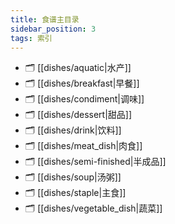 ```yaml
---
title: 食谱主目录
sidebar_position: 3
tags: 索引
---
```

- 🗂️ [[dishes/aquatic|水产]]
- 🗂️ [[dishes/breakfast|早餐]]
- 🗂️ [[dishes/condiment|调味]]
- 🗂️ [[dishes/dessert|甜品]]
- 🗂️ [[dishes/drink|饮料]]
- 🗂️ [[dishes/meat_dish|肉食]]
- 🗂️ [[dishes/semi-finished|半成品]]
- 🗂️ [[dishes/soup|汤粥]]
- 🗂️ [[dishes/staple|主食]]
- 🗂️ [[dishes/vegetable_dish|蔬菜]]